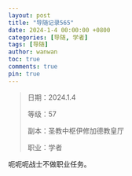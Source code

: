 ```yaml
---
layout: post
title: "导随记录565"
date: 2024-1-4 00:00:00 +0800
categories: [导随, 学者]
tags: [导随]
author: wanwan
toc: true
comments: true
pin: true
---
```

> 日期：2024.1.4
>
> 等级：57
>
> 副本：圣教中枢伊修加德教皇厅
>
> 职业：学者

呃呃呃战士不做职业任务。